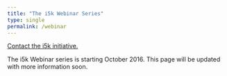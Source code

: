 ```yaml
---
title: "The i5k Webinar Series"
type: single
permalink: /webinar
---
```


[Contact the i5k initiative.](_pages/contact)

The i5k Webinar series is starting October 2016. This page will be updated with more information soon.
